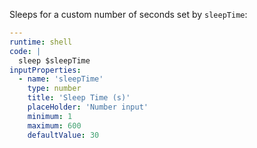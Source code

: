 Sleeps for a custom number of seconds set by `sleepTime`:

```yaml
---
runtime: shell
code: |
  sleep $sleepTime
inputProperties:
  - name: 'sleepTime'
    type: number
    title: 'Sleep Time (s)'
    placeHolder: 'Number input'
    minimum: 1
    maximum: 600
    defaultValue: 30
```
